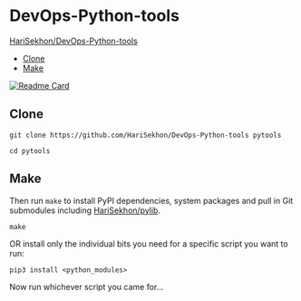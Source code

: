 # DevOps-Python-tools

[HariSekhon/DevOps-Python-tools](https://github.com/HariSekhon/DevOps-Python-tools)

<!-- INDEX_START -->

- [Clone](#clone)
- [Make](#make)

<!-- INDEX_END -->

[![Readme Card](https://github-readme-stats.vercel.app/api/pin/?username=HariSekhon&repo=DevOps-Python-tools&theme=ambient_gradient&description_lines_count=3)](https://github.com/HariSekhon/DevOps-Python-tools)

## Clone

```shell
git clone https://github.com/HariSekhon/DevOps-Python-tools pytools

cd pytools
```

## Make

Then run `make` to install PyPI dependencies, system packages and pull in Git submodules including [HariSekhon/pylib](https://github.com/HariSekhon/pylib).

```shell
make
```

OR install only the individual bits you need for a specific script you want to run:

```shell
pip3 install <python_modules>
```

Now run whichever script you came for...
